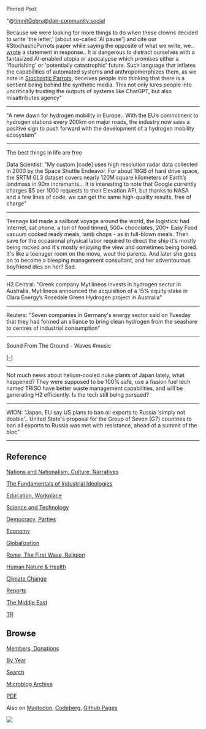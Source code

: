 Pinned Post

"@timnitGebru@dair-community.social

Because we were looking for more things to do when these clowns
decided to write 'the letter,' [about so-called 'AI pause'] and cite
our \#StochasticParrots paper while saying the opposite of what we
write, we.. [wrote](https://www.dair-institute.org/blog/letter-statement-March2023)
a statement in response.. It is dangerous to distract ourselves with a fantasized
AI-enabled utopia or apocalypse which promises either a 'flourishing' or
'potentially catastrophic' future. Such language that inflates the capabilities
of automated systems and anthropomorphizes them, as we note in [Stochastic Parrots](https://dl.acm.org/doi/abs/10.1145/3442188.3445922), 
deceives people into thinking that there is a sentient being behind the
synthetic media. This not only lures people into uncritically trusting
the outputs of systems like ChatGPT, but also misattributes agency"

---

"A new dawn for hydrogen mobility in Europe.. With the EU’s commitment
to hydrogen stations every 200km on major roads, the industry now sees
a positive sign to push forward with the development of a hydrogen
mobility ecosystem"

---

The best things in life are free

Data Scientist: "My custom [code] uses high resolution radar data
collected in 2000 by the Space Shuttle Endeavor. For about 18GB of
hard drive space, the SRTM GL3 dataset covers nearly 120M square
kilometers of Earth’s landmass in 90m increments... It is interesting
to note that Google currently charges $5 per 1000 requests to their
Elevation API, but thanks to NASA and a few lines of code, we can get
the same high-quality results, free of charge"

---

Teenage kid made a sailboat voyage around the world, the logistics:
had Internet, sat phone, a ton of food tinned, 500+ chocolates, 200+
Easy Food vacuum cooked ready meals, lamb chops - as in full-blown
meals. Then save for the occasional physical labor required to direct
the ship it's mostly being rocked and it's mostly enjoying the view
and sometimes being bored. It's like a teenager room on the move, wout
the parents. And later she goes on to become a bleeping management
consultant, and her adventourous boyfriend dies on her? Sad.

---

H2 Central: "Greek company Mytilineos invests in hydrogen sector in
Australia. Mytilineos announced the acquisition of a 15% equity stake
in Clara Energy’s Rosedale Green Hydrogen project in Australia"

---

Reuters: "Seven companies in Germany's energy sector said on Tuesday
that they had formed an alliance to bring clean hydrogen from the
seashore to centres of industrial consumption"

---

Sound From The Ground - Waves \#music

[[-]](https://youtu.be/TVNm6XvHG_k)

---

Not much news about helium-cooled nuke plants of Japan lately, what
happened? They were supposed to be 100% safe, use a fission fuel tech
named TRISO have better waste management capabilities, and will be
generating H2 efficiently. Is the tech still being pursued?

---

WION: "Japan, EU say US plans to ban all exports to Russia 'simply not
doable'.. United State's proposal for the Group of Seven (G7)
countries to ban all exports to Russia was met with resistance, ahead
of a summit of the bloc"

---

## Reference

[Nations and Nationalism, Culture, Narratives](0119/2013/02/nations-and-nationalism.html)

[The Fundamentals of Industrial Ideologies](0119/2011/04/fundamentals-of-industrial-ideologies.html)

[Education, Workplace](0119/2017/09/education-workplace.html)

[Science and Technology](0119/2018/09/science-technology.html)

[Democracy, Parties](0119/2016/11/democracy.html)

[Economy](2021/01/economy.html)

[Globalization](0119/2018/09/globalization.html)

[Rome, The First Wave, Religion](0119/2017/12/rome.html)

[Human Nature & Health](2020/07/human-nature.html)

[Climate Change](2022/01/climate.html)

[Reports](2021/01/reports.html)

[The Middle East](0119/2019/07/middleeast.html)

[TR](../tr/index.html)

## Browse

[Members, Donations](2022/08/members.html)

[By Year](years.html)

[Search](search.html)

[Microblog Archive](mbl/index.html)

[PDF](https://drive.google.com/uc?export=view&id=1FSi-1MnqXVq_PVTEXzzflwN8-7h92N_R)

Also on 
[Mastodon](https://masto.ai/@muratk3n),
[Codeberg](https://muratk5n.codeberg.page/en/),
[Github Pages](https://muratk5n.github.io/thirdwave/en/)

<img src='https://drive.google.com/uc?export=view&id=1zsIeciFSvlr-sWB84Tc0mfZ_NYqn9VQx'/> 



